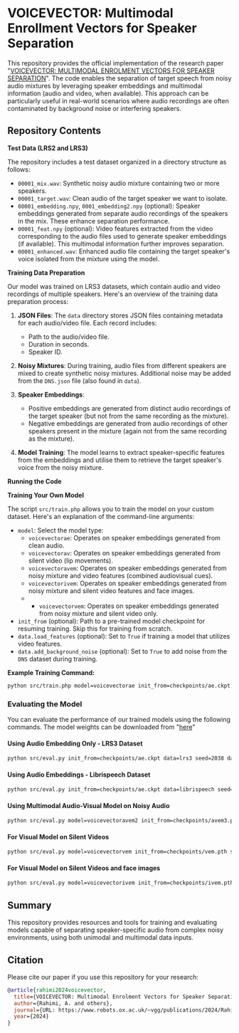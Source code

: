 # VOICEVECTOR: Multimodal Enrollment Vectors for Speaker Separation

This repository provides the official implementation of the research paper "[VOICEVECTOR: MULTIMODAL ENROLMENT VECTORS FOR SPEAKER SEPARATION](https://www.robots.ox.ac.uk/~vgg/publications/2024/Rahimi24/rahimi24.pdf)". The code enables the separation of target speech from noisy audio mixtures by leveraging speaker embeddings and multimodal information (audio and video, when available). This approach can be particularly useful in real-world scenarios where audio recordings are often contaminated by background noise or interfering speakers.

## Repository Contents


**Test Data (LRS2 and LRS3)**

The repository includes a test dataset organized in a directory structure as follows:

- `00001_mix.wav`: Synthetic noisy audio mixture containing two or more speakers.
- `00001_target.wav`: Clean audio of the target speaker we want to isolate.
- `00001_embedding.npy`, `0001_embedding2.npy` (optional): Speaker embeddings generated from separate audio recordings of the speakers in the mix. These enhance separation performance.
- `00001_feat.npy` (optional): Video features extracted from the video corresponding to the audio files used to generate speaker embeddings (if available). This multimodal information further improves separation.
- `00001_enhanced.wav`: Enhanced audio file containing the target speaker's voice isolated from the mixture using the model.

**Training Data Preparation**

Our model was trained on LRS3 datasets, which contain audio and video recordings of multiple speakers. Here's an overview of the training data preparation process:

1. **JSON Files**: The `data` directory stores JSON files containing metadata for each audio/video file. Each record includes:
    - Path to the audio/video file.
    - Duration in seconds.
    - Speaker ID.

2. **Noisy Mixtures**: During training, audio files from different speakers are mixed to create synthetic noisy mixtures. Additional noise may be added from the `DNS.json` file (also found in `data`).

3. **Speaker Embeddings**:
    - Positive embeddings are generated from distinct audio recordings of the target speaker (but not from the same recording as the mixture).
    - Negative embeddings are generated from audio recordings of other speakers present in the mixture (again not from the same recording as the mixture).

4. **Model Training**: The model learns to extract speaker-specific features from the embeddings and utilise them to retrieve the target speaker's voice from the noisy mixture.

**Running the Code**

**Training Your Own Model**

The script `src/train.php` allows you to train the model on your custom dataset. Here's an explanation of the command-line arguments:

- `model`: Select the model type:
    - `voicevectorae`: Operates on speaker embeddings generated from clean audio.
    - `voicevectorav`: Operates on speaker embeddings generated from silent video (lip movements).
    - `voicevectoravem`: Operates on speaker embeddings generated from noisy mixture and video features (combined audiovisual cues).
    - `voicevectorivem`: Operates on speaker embeddings generated from noisy mixture and silent video features and face images.
    - - `voicevectorvem`: Operates on speaker embeddings generated from noisy mixture and silent video only.
- `init_from` (optional): Path to a pre-trained model checkpoint for resuming training. Skip this for training from scratch.
- `data.load_features` (optional): Set to `True` if training a model that utilizes video features.
- `data.add_background_noise` (optional): Set to `True` to add noise from the `DNS` dataset during training.

**Example Training Command:**

```bash
python src/train.php model=voicevectorae init_from=checkpoints/ae.ckpt data.load_features=False data.batch_size=65 data.add_background_noise=True
```

### Evaluating the Model

You can evaluate the performance of our trained models using the following commands. The model weights can be downloaded from "[here](https://drive.google.com/drive/folders/1nOloDB-lbgKE3LChSxCnVhuUAgUMOR-_?usp=sharing)"

#### Using Audio Embedding Only - LRS3 Dataset
```bash
python src/eval.py init_from=checkpoints/ae.ckpt data=lrs3 seed=2038 data.batch_size=60
```

#### Using Audio Embeddings - Librispeech Dataset
```bash
python src/eval.py init_from=checkpoints/ae.ckpt data=librispeech seed=2038 data.batch_size=60
```

#### Using Multimodal Audio-Visual Model on Noisy Audio
```bash
python src/eval.py model=voicevectoravem2 init_from=checkpoints/avem3.pth seed=2038 data.batch_size=25
```

#### For Visual Model on Silent Videos
```bash
python src/eval.py model=voicevectorvem init_from=checkpoints/vem.pth seed=2038 data.batch_size=25
```

#### For Visual Model on Silent Videos and face images
```bash
python src/eval.py model=voicevectorivem init_from=checkpoints/ivem.pth seed=2038 data.batch_size=25
```

## Summary

This repository provides resources and tools for training and evaluating models capable of separating speaker-specific audio from complex noisy environments, using both unimodal and multimodal data inputs.

## Citation

Please cite our paper if you use this repository for your research:

```bibtex
@article{rahimi2024voicevector,
  title={VOICEVECTOR: Multimodal Enrolment Vectors for Speaker Separation},
  author={Rahimi, A. and others},
  journal={URL: https://www.robots.ox.ac.uk/~vgg/publications/2024/Rahimi24/rahimi24.pdf},
  year={2024}
}
```
